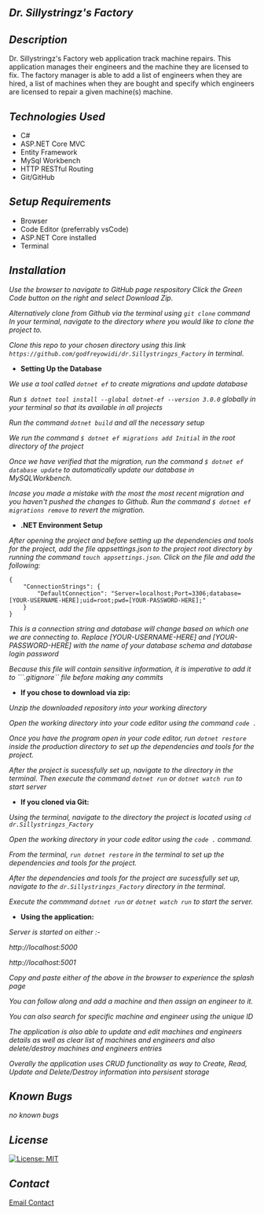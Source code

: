 ## _Dr. Sillystringz's Factory_

## _Description_

Dr. Sillystringz's Factory web application track machine repairs. This application
manages their engineers and the machine they are licensed to fix. The factory manager
is able to add a list of engineers when they are hired, a list of machines when they are bought and specify which engineers are licensed to repair a given machine(s) machine.

## _Technologies Used_

* C#
* ASP.NET Core MVC
* Entity Framework
* MySql Workbench
* HTTP RESTful Routing
* Git/GitHub

## _Setup Requirements_

* Browser
* Code Editor (preferrably vsCode)
* ASP.NET Core installed
* Terminal

## _Installation_

_Use the browser to navigate to GitHub page respository Click the Green Code button on the right and select Download Zip._

_Alternatively clone from Github via the terminal using ```git clone``` command In your terminal, navigate to the directory where you would like to clone the project to._

_Clone this repo to your chosen directory using this link ```https://github.com/godfreyowidi/dr.Sillystringzs_Factory``` in terminal._

* **Setting Up the Database**

_We use a tool called ```dotnet ef``` to create migrations and update database_

_Run ```$ dotnet tool install --global dotnet-ef --version 3.0.0``` globally in your terminal so that its available in all projects_

_Run the command ```dotnet build``` and all the necessary setup_

_We run the command ```$ dotnet ef migrations add Initial``` in the root directory of the project_

_Once we have verified that the migration, run the command ```$ dotnet ef database update``` to automatically update our database in MySQLWorkbench._

_Incase you made a mistake with the most the most recent migration and you haven't pushed the changes to Github. Run the command ```$ dotnet ef migrations remove``` to revert the migration._

* **.NET Environment Setup**

_After opening the project and before setting up the dependencies and tools for the project, add the file appsettings.json to the project root directory by running the command ```touch appsettings.json```. Click on the file and add the following:_
```
{
    "ConnectionStrings": {
        "DefaultConnection": "Server=localhost;Port=3306;database=[YOUR-USERNAME-HERE];uid=root;pwd=[YOUR-PASSWORD-HERE];"
    }
}
```
_This is a connection string and database will change based on which one we are connecting to. Replace [YOUR-USERNAME-HERE] and [YOUR-PASSWORD-HERE] with the name of your database schema and database login password_

_Because this file will contain sensitive information, it is imperative to add it to ```.gitignore`` file before making any commits_

* **If you chose to download via zip:**

_Unzip the downloaded repository into your working directory_

_Open the working directory into your code editor using the command ```code .```_

_Once you have the program open in your code editor, run ```dotnet restore``` inside the production directory to set up the dependencies and tools for the project._

_After the project is sucessfully set up, navigate to the directory in the terminal. Then execute the command ```dotnet run``` or ```dotnet watch run``` to start server_

* **If you cloned via Git:**

_Using the terminal, navigate to the directory the project is located using ```cd dr.Sillystringzs_Factory```_

_Open the working directory in your code editor using the ```code .``` command._

_From the terminal, ```run dotnet restore``` in the terminal to set up the dependencies and tools for the project._

_After the dependencies and tools for the project are sucessfully set up, navigate to the ```dr.Sillystringzs_Factory``` directory in the terminal._

_Execute the commmand ```dotnet run``` or ```dotnet watch run``` to start the server._

* **Using the application:**

_Server is started on either :-_

_http://localhost:5000_

_http://localhost:5001_

_Copy and paste either of the above in the browser to experience the splash page_

_You can follow along and add a machine and then assign an engineer to it._

_You can also search for specific machine and engineer using the unique ID_

_The application is also able to update and edit machines and engineers details as well as clear list of machines and engineers and also delete/destroy machines and engineers entries_

_Overally the application uses CRUD functionality as way to Create, Read, Update and Delete/Destroy information into persisent storage_


## _Known Bugs_
_no known bugs_

## _License_
[![License: MIT](https://img.shields.io/badge/License-MIT-yellow.svg)](https://opensource.org/licenses/MIT)

## _Contact_
[Email Contact](godfreyowiidi@gmail.com)